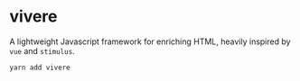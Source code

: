 # vivere
A lightweight Javascript framework for enriching HTML, heavily inspired by `vue` and `stimulus`.

`yarn add vivere`
